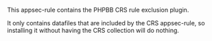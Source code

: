 This appsec-rule contains the PHPBB CRS rule exclusion plugin.

It only contains datafiles that are included by the CRS appsec-rule, so installing it without having the CRS collection will do nothing.
